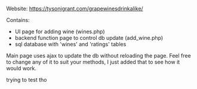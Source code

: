 Website: https://tysonjgrant.com/grapewinesdrinkalike/

Contains:
- UI page for adding wine (wines.php)
- backend function page to control db update (add_wine.php)
- sql database with 'wines' and 'ratings' tables

Main page uses ajax to update the db without reloading the page. 
Feel free to change any of it to suit your methods, I just added 
that to see how it would work.

trying to test tho